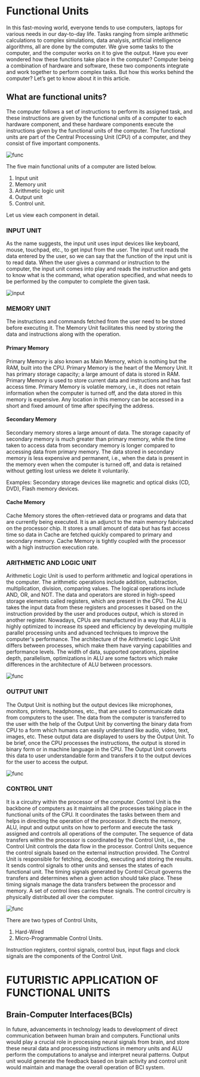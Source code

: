 # Functional Units

In this fast-moving world, everyone tends to use computers, laptops for various needs in our day-to-day life. Tasks ranging from simple arithmetic calculations to complex simulations, data analysis, artificial intelligence algorithms, all are done by the computer. We give some tasks to the computer, and the computer works on it to give the output. Have you ever wondered how these functions take place in the computer? Computer being a combination of hardware and software, these two components integrate and work together to perform complex tasks. But how this works behind the computer? Let’s get to know about it in this article.

## What are functional units?

The computer follows a set of instructions to perform its assigned task, and these instructions are given by the functional units of a computer to each hardware component, and these hardware components execute the instructions given by the functional units of the computer. The functional units are part of the Central Processing Unit (CPU) of a computer, and they consist of five important components.

![func](func.jpg)

The five main functional units of a computer are listed below.

1. Input unit
2. Memory unit
3. Arithmetic logic unit
4. Output unit
5. Control unit.

Let us view each component in detail.

### INPUT UNIT

As the name suggests, the input unit uses input devices like keyboard, mouse, touchpad, etc., to get input from the user. The input unit reads the data entered by the user, so we can say that the function of the input unit is to read data. When the user gives a command or instruction to the computer, the input unit comes into play and reads the instruction and gets to know what is the command, what operation specified, and what needs to be performed by the computer to complete the given task.

![input](input.jpg)

### MEMORY UNIT

The instructions and commands fetched from the user need to be stored before executing it. The Memory Unit facilitates this need by storing the data and instructions along with the operation.

#### Primary Memory

Primary Memory is also known as Main Memory, which is nothing but the RAM, built into the CPU. Primary Memory is the heart of the Memory Unit. It has primary storage capacity; a large amount of data is stored in RAM. Primary Memory is used to store current data and instructions and has fast access time. Primary Memory is volatile memory, i.e., it does not retain information when the computer is turned off, and the data stored in this memory is expensive. Any location in this memory can be accessed in a short and fixed amount of time after specifying the address.

#### Secondary Memory

Secondary memory stores a large amount of data. The storage capacity of secondary memory is much greater than primary memory, while the time taken to access data from secondary memory is longer compared to accessing data from primary memory. The data stored in secondary memory is less expensive and permanent, i.e., when the data is present in the memory even when the computer is turned off, and data is retained without getting lost unless we delete it voluntarily.

Examples: Secondary storage devices like magnetic and optical disks (CD, DVD), Flash memory devices.

#### Cache Memory

Cache Memory stores the often-retrieved data or programs and data that are currently being executed. It is an adjunct to the main memory fabricated on the processor chip. It stores a small amount of data but has fast access time so data in Cache are fetched quickly compared to primary and secondary memory. Cache Memory is tightly coupled with the processor with a high instruction execution rate.

### ARITHMETIC AND LOGIC UNIT

Arithmetic Logic Unit is used to perform arithmetic and logical operations in the computer. The arithmetic operations include addition, subtraction, multiplication, division, comparing values. The logical operations include AND, OR, and NOT. The data and operators are stored in high-speed storage elements called registers, which are present in the CPU. The ALU takes the input data from these registers and processes it based on the instruction provided by the user and produces output, which is stored in another register. Nowadays, CPUs are manufactured in a way that ALU is highly optimized to increase its speed and efficiency by developing multiple parallel processing units and advanced techniques to improve the computer's performance. The architecture of the Arithmetic Logic Unit differs between processes, which make them have varying capabilities and performance levels. The width of data, supported operations, pipeline depth, parallelism, optimizations in ALU are some factors which make differences in the architecture of ALU between processors.

![func](alu.jpg)

### OUTPUT UNIT

The Output Unit is nothing but the output devices like microphones, monitors, printers, headphones, etc., that are used to communicate data from computers to the user. The data from the computer is transferred to the user with the help of the Output Unit by converting the binary data from CPU to a form which humans can easily understand like audio, video, text, images, etc. These output data are displayed to users by the Output Unit. To be brief, once the CPU processes the instructions, the output is stored in binary form or in machine language in the CPU. The Output Unit converts this data to user understandable form and transfers it to the output devices for the user to access the output.

![func](output.jpg)

### CONTROL UNIT

It is a circuitry within the processor of the computer. Control Unit is the backbone of computers as it maintains all the processes taking place in the functional units of the CPU. It coordinates the tasks between them and helps in directing the operation of the processor. It directs the memory, ALU, input and output units on how to perform and execute the task assigned and controls all operations of the computer. The sequence of data transfers within the processor is coordinated by the Control Unit, i.e., the Control Unit controls the data flow in the processor. Control Units sequence the control signals based on the external instruction provided. The Control Unit is responsible for fetching, decoding, executing and storing the results. It sends control signals to other units and senses the states of each functional unit. The timing signals generated by Control Circuit governs the transfers and determines when a given action should take place. These timing signals manage the data transfers between the processor and memory. A set of control lines carries these signals. The control circuitry is physically distributed all over the computer.

![func](controlunit.jpg)

 There are two types of Control Units,

1. Hard-Wired
2. Micro-Programmable Control Units.

Instruction registers, control signals, control bus, input flags and clock signals are the components of the Control Unit.


# FUTURISTIC APPLICATION OF FUNCTIONAL UNITS
## Brain-Computer Interfaces(BCIs)

In future, advancements in technology leads to development of direct communication between human brain and computers. Functional units would play a crucial role in processing neural signals from brain, and store these neural data and processing instructions in memory units and ALU perform the computations to analyse and interpret neural patterns. Output unit would generate the feedback based on brain activity and control unit would maintain and manage the overall operation of BCI system.